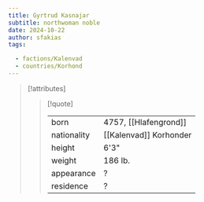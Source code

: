 ```yaml
---
title: Gyrtrud Kasnajar
subtitle: northwoman noble
date: 2024-10-22
author: sfakias
tags:

  - factions/Kalenvad
  - countries/Korhond
---
```

> [!attributes]
> 
> > [!quote]
> >
> > | | |
> > | --- | --- |
> > | born | 4757, [[Hlafengrond]] |
> > | nationality | [[Kalenvad]] Korhonder |
> > | height | 6'3" |
> > | weight | 186 lb. |
> > | appearance | ? |
> > | residence | ? |